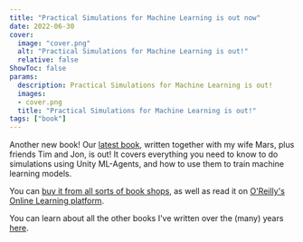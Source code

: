 ```yaml
---
title: "Practical Simulations for Machine Learning is out now"
date: 2022-06-30
cover:
  image: "cover.png"
  alt: "Practical Simulations for Machine Learning is out!"
  relative: false
ShowToc: false
params:
  description: Practical Simulations for Machine Learning is out!
  images:
  - cover.png
  title: "Practical Simulations for Machine Learning is out!"
tags: ["book"]
---
```


Another new book! Our [latest book](https://www.oreilly.com/library/view/practical-simulations-for/9781492089919/), written together with my wife Mars, plus friends Tim and Jon, is out! It covers everything you need to know to do simulations using Unity ML-Agents, and how to use them to train machine learning models.

You can [buy it from all sorts of book shops](https://www.amazon.com.au/Practical-Simulations-Machine-Learning-Synthetic/dp/1492089923), as well as read it on [O'Reilly's Online Learning platform](https://www.oreilly.com/library/view/practical-simulations-for/9781492089919/).

You can learn about all the other books I've written over the (many) years [here](/books-and-events/books). 